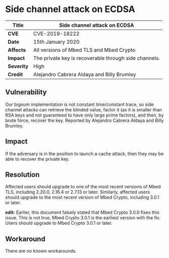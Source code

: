 # Side channel attack on ECDSA

**Title** |  Side channel attack on ECDSA
---|---
**CVE** |  CVE-2019-18222
**Date** |  15th January 2020
**Affects** |  All versions of Mbed TLS and Mbed Crypto
**Impact** |  The private key is recoverable through side channels.
**Severity** |  High
**Credit** |  Alejandro Cabrera Aldaya and Billy Brumley

## Vulnerability

Our bignum implementation is not constant time/constant trace, so side channel
attacks can retrieve the blinded value, factor it (as it is smaller than RSA
keys and not guaranteed to have only large prime factors), and then, by brute
force, recover the key. Reported by Alejandro Cabrera Aldaya and Billy
Brumley.

## Impact

If the adversary is in the position to launch a cache attack, then they may be
able to recover the private key.

## Resolution

Affected users should upgrade to one of the most recent versions of Mbed TLS,
including 2.20.0, 2.16.4 or 2.7.13 or later. Similarly, affected users should
upgrade to the most recent version of Mbed Crypto, including 3.0.1 or later.

**edit:** Earlier, this document falsely stated that Mbed Crypto 3.0.0 fixes
this issue. This is not true, Mbed Crypto 3.0.1 is the earliest version with
the fix. Users should upgrade to Mbed Crypto 3.0.1 or later.

## Workaround

There are no known workarounds.
